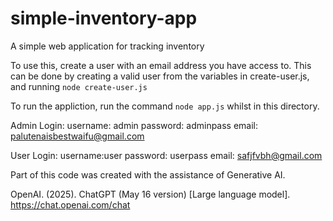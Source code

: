 # simple-inventory-app
A simple web application for tracking inventory

To use this, create a user with an email address you have access to. This can be done by creating a valid user from the variables in create-user.js, and running `node create-user.js`

To run the appliction, run the command `node app.js` whilst in this directory.


Admin Login:
username: admin
password: adminpass
email: palutenaisbestwaifu@gmail.com

User Login:
username:user
password: userpass
email: safjfvbh@gmail.com


Part of this code was created with the assistance of Generative AI.

OpenAI. (2025). ChatGPT (May 16 version) [Large language model]. https://chat.openai.com/chat
